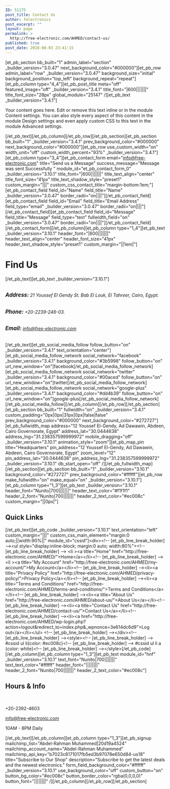 ```yaml
---
ID: 51175
post_title: Contact Us
author: felectronics
post_excerpt: ""
layout: page
permalink: >
  http://free-electronic.com/AHMED/contact-us/
published: true
post_date: 2018-08-03 23:41:15
---
```

[et_pb_section bb_built="1" admin_label="section" _builder_version="3.0.47" next_background_color="#000000"][et_pb_row admin_label="row" _builder_version="3.0.47" background_size="initial" background_position="top_left" background_repeat="repeat"][et_pb_column type="4_4"][et_pb_post_title meta="off" featured_image="off" _builder_version="3.4.1" title_font="|600|||||||" title_font_size="28px" global_module="25147" /][et_pb_text _builder_version="3.4.1"]

Your content goes here. Edit or remove this text inline or in the module Content settings. You can also style every aspect of this content in the module Design settings and even apply custom CSS to this text in the module Advanced settings.

[/et_pb_text][/et_pb_column][/et_pb_row][/et_pb_section][et_pb_section bb_built="1" _builder_version="3.4.1" prev_background_color="#000000" next_background_color="#000000"][et_pb_row use_custom_width="on" width_unit="off" custom_width_percent="93%" _builder_version="3.4.1"][et_pb_column type="3_4"][et_pb_contact_form email="info@free-electronic.com" title="Send us a Message" success_message="Message was sent Successfully " module_id="et_pb_contact_form_0" _builder_version="3.10.1" title_font="|600|||||||" title_text_align="center" title_font_size="41px" title_text_shadow_style="preset1" custom_margin="|||" custom_css_contact_title="margin-bottom:1em;"][et_pb_contact_field field_id="Name" field_title="Name" _builder_version="3.0.47" border_radii="on||||"][/et_pb_contact_field][et_pb_contact_field field_id="Email" field_title="Email Address" field_type="email" _builder_version="3.0.47" border_radii="on||||"][/et_pb_contact_field][et_pb_contact_field field_id="Message" field_title="Message" field_type="text" fullwidth_field="on" _builder_version="3.0.47" border_radii="on||||"][/et_pb_contact_field][/et_pb_contact_form][/et_pb_column][et_pb_column type="1_4"][et_pb_text _builder_version="3.10.1" header_font="|600|||||||" header_text_align="center" header_font_size="41px" header_text_shadow_style="preset1" custom_margin="||1em|"]
<h1>Find Us</h1>
[/et_pb_text][et_pb_text _builder_version="3.10.1"]
<h6></h6>
<h6></h6>
<h6></h6>
<h6><span style="font-size: 1.2em; font-weight: bold;">Address:</span> 21 Youssef El Gendy St. Bab El Louk, El Tahreer, Cairo, Egypt.</h6>
<h6></h6>
<h6><span style="font-size: 1.2em; font-weight: bold;">Phone:</span> +20-2239-246-03.</h6>
<h6></h6>
<h6><span style="font-size: 1.2em; font-weight: bold;">Email: </span><a href="mailto:info@mrsclin.co">info@free-electronic.com</a></h6>
[/et_pb_text][et_pb_social_media_follow follow_button="on" _builder_version="3.4.1" text_orientation="center"][et_pb_social_media_follow_network social_network="facebook" _builder_version="3.4.1" background_color="#3b5998" follow_button="on" url_new_window="on"]facebook[/et_pb_social_media_follow_network][et_pb_social_media_follow_network social_network="twitter" _builder_version="3.4.1" background_color="#00aced" follow_button="on" url_new_window="on"]twitter[/et_pb_social_media_follow_network][et_pb_social_media_follow_network social_network="google-plus" _builder_version="3.4.1" background_color="#dd4b39" follow_button="on" url_new_window="on"]google-plus[/et_pb_social_media_follow_network][/et_pb_social_media_follow][/et_pb_column][/et_pb_row][/et_pb_section][et_pb_section bb_built="1" fullwidth="on" _builder_version="3.4.1" custom_padding="0px|0px|31px|0px|false|false" prev_background_color="#000000" next_background_color="#272727"][et_pb_fullwidth_map address="12 Youssef El-Gendy, Ad Dawawin, Abdeen, Cairo Governorate, Egypt" address_lat="30.0444638" address_lng="31.238357599999972" mobile_dragging="off" _builder_version="3.10.1" animation_style="zoom"][et_pb_map_pin title="Headquarters" pin_address="12 Youssef El-Gendy, Ad Dawawin, Abdeen, Cairo Governorate, Egypt" zoom_level="12" pin_address_lat="30.0444638" pin_address_lng="31.238357599999972" _builder_version="3.10.1" db_start_open="off" /][/et_pb_fullwidth_map][/et_pb_section][et_pb_section bb_built="1" _builder_version="3.10.1" background_color="#272727" prev_background_color="#ffffff"][et_pb_row make_fullwidth="on" make_equal="on" _builder_version="3.10.1"][et_pb_column type="1_3"][et_pb_text _builder_version="3.10.1" header_font="Nunito|700|||||||" header_text_color="#f1f1f1" header_2_font="Nunito|700|||||||" header_2_text_color="#ec008c" custom_margin="||0px|"]
<h2>Quick Links</h2>
[/et_pb_text][et_pb_code _builder_version="3.10.1" text_orientation="left" custom_margin="|||" custom_css_main_element="margin:0 auto;||width:90%||" module_id="cssid"]&lt;div&gt;&lt;!-- [et_pb_line_break_holder] --&gt;&lt;ul style="display:inline-block; margin:0 auto; width:80%"&gt;&lt;!-- [et_pb_line_break_holder] --&gt; &lt;li &gt;&lt;a title="Home" href="http://free-electronic.com/AHMED/"&gt;Home&lt;/a&gt;&lt;/li&gt;&lt;!-- [et_pb_line_break_holder] --&gt;&lt;li &gt;&lt;a title="My Account" href="http://free-electronic.com/AHMED/my-account/"&gt;My Account&lt;/a&gt;&lt;/li&gt;&lt;!-- [et_pb_line_break_holder] --&gt;&lt;li&gt;&lt;a title="Privacy Policy" href="http://free-electronic.com/AHMED/privacy-policy/"&gt;Privacy Policy&lt;/a&gt;&lt;/li&gt;&lt;!-- [et_pb_line_break_holder] --&gt;&lt;li&gt;&lt;a title="Terms and Conditions" href="http://free-electronic.com/AHMED/terms-and-conditions/"&gt;Terms and Conditions&lt;/a&gt;&lt;/li&gt;&lt;!-- [et_pb_line_break_holder] --&gt;&lt;li&gt;&lt;a title="About Us" href="http://free-electronic.com/AHMED/about-us/"&gt;About Us&lt;/a&gt;&lt;/li&gt;&lt;!-- [et_pb_line_break_holder] --&gt;&lt;li&gt;&lt;a title="Contact Us" href="http://free-electronic.com/AHMED/contact-us/"&gt;Contact Us&lt;/a&gt;&lt;/li&gt;&lt;!-- [et_pb_line_break_holder] --&gt;&lt;li&gt;&lt;a href="http://free-electronic.com/AHMED/wp-login.php?action=logout&amp;redirect_to=index.php&amp;_wpnonce=3e614dc6d9"&gt;Log out&lt;/a&gt;&lt;/li&gt;&lt;/ul&gt; &lt;!-- [et_pb_line_break_holder] --&gt;&lt;/div&gt;&lt;!-- [et_pb_line_break_holder] --&gt;&lt;style&gt;&lt;!-- [et_pb_line_break_holder] --&gt; #cssid ul li{color: #ec008c}&lt;!-- [et_pb_line_break_holder] --&gt; #cssid ul li a {color: white}&lt;!-- [et_pb_line_break_holder] --&gt;&lt;/style&gt;[/et_pb_code][/et_pb_column][et_pb_column type="1_3"][et_pb_text module_id="hnf" _builder_version="3.10.1" text_font="Nunito|700|||||||" text_text_color="#ffffff" header_font="||||||||" header_2_font="Nunito|700|||||||" header_2_text_color="#ec008c"]
<h2 class="title">Hours &amp; Info</h2>
<p style="color: #ffffff;"><i class="fa fa-map-marker"></i> <a style="color: #ffffff;" href="https://maps.google.com/maps?z=16&amp;q=21+youssef+el+gendy,+cairo-+egypt+11513" target="_blank" rel="noopener">21 Youssef el Gendy, Cairo- Egypt 11513</a></p>
<i class="fa fa-phone"></i> +20-2392-4603

<i class="fa fa-envelope"></i> <span style="color: #ffffff;"><a style="color: #ffffff;" href="mailto:info@free-electronic.com">info@free-electronic.com</a></span>

<i class="fa fa-clock-o"></i> 10AM - 8PM Daily

<style>
#hnf i{<br />color:#ec008c !important;<br />margin-right: 3px;<br />}<br /></style>

[/et_pb_text][/et_pb_column][et_pb_column type="1_3"][et_pb_signup mailchimp_list="Abdel-Rahman Muhammed|20d19a4524" mailchimp_account_name="Abdel-Rahman Muhammed" mailchimp_api_key="b7023c8171017fb5ed3b97078e650d84-us18" title="Subscribe to Our Shop" description="Subscribe to get the latest deals and the newest electronics." form_field_background_color="#ffffff" _builder_version="3.10.1" use_background_color="off" custom_button="on" button_bg_color="#ec008c" button_border_color="rgba(0,0,0,0)" button_font="||||||||" /][/et_pb_column][/et_pb_row][/et_pb_section]